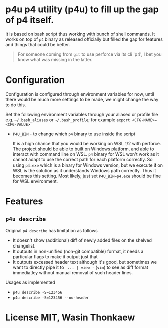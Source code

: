 # p4u p4 utility (p4u) to fill up the gap of p4 itself.

It is based on bash script thus working with bunch of shell commands.  It works
on top of `p4` binary as released officially but filled the gap for features and
things that could be better.

> For someone coming from `git` to use perforce via its cli 'p4', I bet you know
> what was missing in the latter.

# Configuration

Configuration is configured through environment variables for now, until there
would be much more settings to be made, we might change the way to do this.

Set the following environment variables through your aliased or profile file
e.g. `~/.bash_aliases` or `~/.bash_profile`; for example `export
<CFG-NAME>=<CFG-VALUE>`

* `P4U_BIN` - to change which `p4` binary to use inside the script

  It is a high chance that you would be working on WSL 1/2 with perforce. The
  project should be able to built on Windows platform, and able to interact with
  command line on WSL. `p4` binary for WSL won't work as it cannot adapt to use
  the correct path for each platform correctly. So using `p4.exe` which is a
  binary for Windows version, but we execute it on WSL is the solution as it
  understands Windows path correctly. Thus it becomes this setting. Most likely,
  just set `P4U_BIN=p4.exe` should be fine for WSL environment.

# Features

## `p4u describe`

Original `p4 describe` has limitation as follows

* It doesn't show (additional) diff of newly added files on the shelved
  changelist.
* It outputs in non-unified (non-git compatible) format, it needs a particular
  flags to make it output just that
* It outputs excessed header text although it's good, but sometimes we want to
  directly pipe it to ` ... | view -` (`vim`) to see as diff format immediatley
without manual removal of such header lines.

Usages as implemented

* `p4u describe -S=123456`
* `p4u describe -S=123456 --no-header`

# License MIT, Wasin Thonkaew
